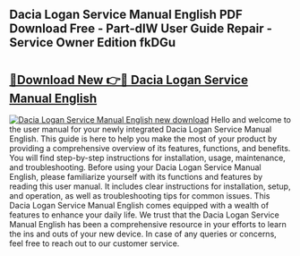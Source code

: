## Dacia Logan Service Manual English PDF Download Free - Part-dIW User Guide Repair - Service Owner Edition fkDGu

# <h2><a href="http://cf20722.oget.top/?id=Dacia+Logan+Service+Manual+English">🔗Download New 👉🔴 Dacia Logan Service Manual English</a></h2>

[![Dacia Logan Service Manual English new download](https://i.imgur.com/5g1atiW.png)](http://cf20722.oget.top/?id=Dacia+Logan+Service+Manual+English)
Hello and welcome to the user manual for your newly integrated Dacia Logan Service Manual English. This guide is here to help you make the most of your product by providing a comprehensive overview of its features, functions, and benefits. You will find step-by-step instructions for installation, usage, maintenance, and troubleshooting. Before using your Dacia Logan Service Manual English, please familiarize yourself with its functions and features by reading this user manual. It includes clear instructions for installation, setup, and operation, as well as troubleshooting tips for common issues. This Dacia Logan Service Manual English comes equipped with a wealth of features to enhance your daily life. We trust that the Dacia Logan Service Manual English has been a comprehensive resource in your efforts to learn the ins and outs of your new device. In case of any queries or concerns, feel free to reach out to our customer service.
